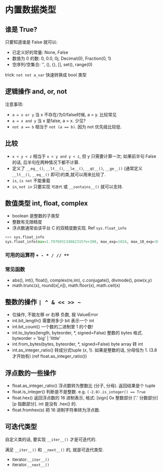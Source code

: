 # 内置数据类型

## 谁是 True?

只要知道谁是 False 就可以:

- 已定义好的常量: None, False
- 数值为 0 的数: 0, 0.0, 0j, Decimal(0), Fraction(0, 1)
- 空序列/空集合: '', (), {}, [], set(), range(0)

trick: `not not a_var`  快速转换成 bool 类型

## 逻辑操作 and, or, not

注意事项:

- `a = x or y` 当 x 不存在/为0/false时候, a = y. 比较常见
- `a = x and y` 当 x 是false, a = x. 少见?
- `not a == b` 相当于 `not (a == b)`. 因为 not 优先级比较低.

## 比较

- `x < y < z` 相当于 `x < y and y < z`, 但 y 只需要计算一次; 如果前半句 False 的话, 后半句在两种情况下都不计算.
- 定义了 `__eq__()`, `__lt__()`, `__le__()`, `__qt__()`, `__ge__()` (通常定义 `__lt__()`, `__eq__()` 即可)的类,就可以用来比较了.
- `is`, `is not` 不能重载
- `in`, `not in` 只要实现 `可迭代` 或 `__contains__()` 就可以支持.

## 数值类型 int, float, complex

- boolean 是整数的子类型
- 整数有无限精度
- 浮点数通常由该平台 C 的双精度数实现. Ref `sys.float_info`

```python
>>> sys.float_info
sys.float_info(max=1.7976931348623157e+308, max_exp=1024, max_10_exp=308, min=2.2250738585072014e-308, min_exp=-1021, min_10_exp=-307, dig=15, mant_dig=53, epsilon=2.220446049250313e-16, radix=2, rounds=1)
```

### 可用的运算符 `+ - * / // **`

### 常见函数

- abs(), int(), float(), complex(re,im), c.conjugate(), divmode(), pow(x,y)
- math.trunc(x), round(x[,n]), math.floor(x), math.ceil(x)

## 整数的操作 `| ^ & << >> ~`

- 位操作, 不能左移 or 右移 负数, 报 ValueError
- int.bit_length() 需要用多少 bit 表示一个 int
- int.bit_count() 一个数的二进制里 1 的个数!
- int.to_bytes(length, byteorder, *, signed=False) 整数的 bytes 格式. byteorder = 'big' | 'little'
- int.from_bytes(bytes, byteorder, *, signed=False) byte array 转 int
- int.as_integer_ratio() 转成分式tuple (x, 1). 如果是整数的话, 分母恒为 1. (3.8 才开始有) (ref float.as_integer_ratio())

## 浮点数的一些操作

- float.as_integer_ratio() 浮点数转为整数比 (分子, 分母). 返回结果是个 tuple
- float.is_integer() 判断是不是整数. e.g. `(-2.0).is_integer() == True`
- float.hex() 返回浮点数的 16 进制表示, 格式: [sign] 0x 整数部分 ['.' 分数部分] [p 指数部分]. int 是没有 .hex() 的.
- float.fromhex(s) 把 16 进制字符串转为浮点数.

## 可迭代类型

自定义类的话, 要实现 `__iter__()` 才是可迭代的.

满足 `__iter__()` 和 `__next__()` 的, 就是可迭代类型.

- iterator.`__iter__()`
- iterator.`__next__()`
